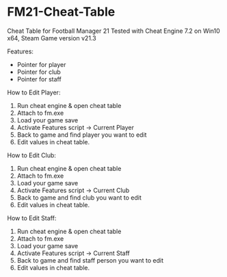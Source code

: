 # FM21-Cheat-Table
Cheat Table for Football Manager 21
Tested with Cheat Engine 7.2 on Win10 x64, Steam Game version v21.3

Features:
- Pointer for player
- Pointer for club
- Pointer for staff

How to Edit Player:
1. Run cheat engine & open cheat table
2. Attach to fm.exe
3. Load your game save
4. Activate Features script -> Current Player
5. Back to game and find player you want to edit
6. Edit values in cheat table.

How to Edit Club:
1. Run cheat engine & open cheat table
2. Attach to fm.exe
3. Load your game save
4. Activate Features script -> Current Club
5. Back to game and find club you want to edit
6. Edit values in cheat table.

How to Edit Staff:
1. Run cheat engine & open cheat table
2. Attach to fm.exe
3. Load your game save
4. Activate Features script -> Current Staff
5. Back to game and find staff person you want to edit
6. Edit values in cheat table.

